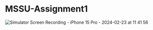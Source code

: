 # MSSU-Assignment1


![Simulator Screen Recording - iPhone 15 Pro - 2024-02-23 at 11 41 56](https://github.com/jaminleee/MSSU-Assignment1/assets/91969458/e935247a-0c71-4b20-a54a-7257c762990d)


